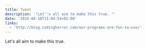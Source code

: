 ```yaml
---
title: Tweet
description: '"Let''s all aim to make this true. "'
date: '2015-04-18T11:04:54+01:00'
links:
  - 'http://blog.codinghorror.com/our-programs-are-fun-to-use/'
---
```

Let's all aim to make this true. 

